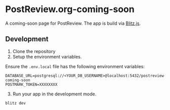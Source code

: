 # **PostReview.org-coming-soon**

A coming-soon page for PostReview. The app is build via
[Blitz.js](https://github.com/blitz-js/blitz).

## Development

1. Clone the repository
2. Setup the environment variables.

Ensure the `.env.local` file has the following environment variables:

```
DATABASE_URL=postgresql://<YOUR_DB_USERNAME>@localhost:5432/postreview-coming-soon
POSTMARK_TOKEN=XXXXXXXX
```

3. Run your app in the development mode.

```
blitz dev
```
